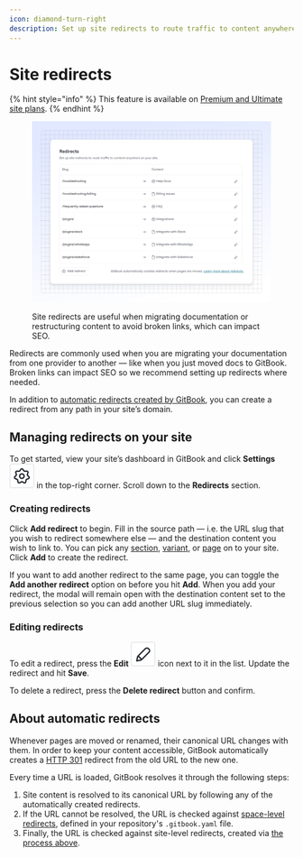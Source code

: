 ```yaml
---
icon: diamond-turn-right
description: Set up site redirects to route traffic to content anywhere on your site.
---
```


# Site redirects

{% hint style="info" %}
This feature is available on [Premium and Ultimate site plans](https://www.gitbook.com/pricing).
{% endhint %}

<figure><img src="../.gitbook/assets/10_01_25_redirects.svg" alt=""><figcaption><p>Site redirects are useful when migrating documentation or restructuring content to avoid broken links, which can impact SEO.</p></figcaption></figure>

Redirects are commonly used when you are migrating your documentation from one provider to another — like when you just moved docs to GitBook. Broken links can impact SEO so we recommend setting up redirects where needed.

In addition to [automatic redirects created by GitBook](site-redirects.md#about-automatic-redirects), you can create a redirect from any path in your site’s domain.

## Managing redirects on your site

To get started, view your site’s dashboard in GitBook and click **Settings** <picture><source srcset="../.gitbook/assets/settings_icon_dark.svg" media="(prefers-color-scheme: dark)"><img src="../.gitbook/assets/settings_icon_light.svg" alt=""></picture> in the top-right corner. Scroll down to the **Redirects** section.

### Creating redirects

Click **Add redirect** to begin. Fill in the source path — i.e. the URL slug that you wish to redirect somewhere else — and the destination content you wish to link to. You can pick any [section](site-structure/site-sections.md), [variant](site-structure/variants.md), or [page](../creating-content/content-structure/page.md) on to your site. Click **Add** to create the redirect.&#x20;

If you want to add another redirect to the same page, you can toggle the **Add another redirect** option on before you hit **Add**. When you add your redirect, the modal will remain open with the destination content set to the previous selection so you can add another URL slug immediately.

### Editing redirects

To edit a redirect, press the **Edit** <picture><source srcset="../.gitbook/assets/edit_icon_dark.svg" media="(prefers-color-scheme: dark)"><img src="../.gitbook/assets/edit_icon_light.svg" alt=""></picture> icon next to it in the list. Update the redirect and hit **Save**.

To delete a redirect, press the **Delete redirect** button and confirm.

## About automatic redirects

Whenever pages are moved or renamed, their canonical URL changes with them. In order to keep your content accessible, GitBook automatically creates a [HTTP 301](https://developer.mozilla.org/en-US/docs/Web/HTTP/Status/301) redirect from the old URL to the new one.&#x20;

Every time a URL is loaded, GitBook resolves it through the following steps:

1. Site content is resolved to its canonical URL by following any of the automatically created redirects.
2. If the URL cannot be resolved, the URL is checked against [space-level redirects](../getting-started/git-sync/content-configuration.md#redirects), defined in your repository's `.gitbook.yaml` file.
3. Finally, the URL is checked against site-level redirects, created via [the process above](site-redirects.md#creating-redirects).
